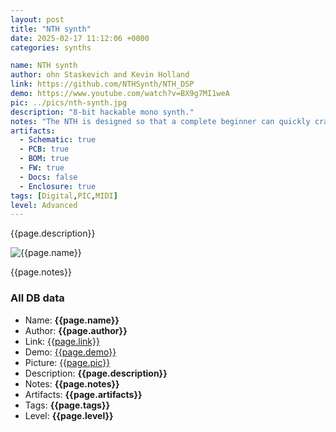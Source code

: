```yaml
---
layout: post
title: "NTH synth"
date: 2025-02-17 11:12:06 +0000
categories: synths

name: NTH synth
author: ohn Staskevich and Kevin Holland
link: https://github.com/NTHSynth/NTH_DSP
demo: https://www.youtube.com/watch?v=BX9g7MI1weA
pic: ../pics/nth-synth.jpg
description: "8-bit hackable mono synth."
notes: "The NTH is designed so that a complete beginner can quickly craft incredibly varied timbres. For the synth veteran, the NTH offers relief from layered menus and obscured functions. The NTH puts a smile on the face of musicians and non-musicians, synth geeks and synth novices, children and adults alike."
artifacts:
  - Schematic: true
  - PCB: true
  - BOM: true
  - FW: true
  - Docs: false
  - Enclosure: true
tags: [Digital,PIC,MIDI]
level: Advanced
---
```


{{page.description}}

![{{page.name}}]({{page.pic}})

{{page.notes}}

### All DB data
- Name: **{{page.name}}**
- Author: **{{page.author}}**
- Link: [{{page.link}}]({{page.link}})
- Demo: [{{page.demo}}]({{page.demo}})
- Picture: [{{page.pic}}]({{page.pic}})
- Description: **{{page.description}}**
- Notes: **{{page.notes}}**
- Artifacts: **{{page.artifacts}}**
- Tags: **{{page.tags}}**
- Level: **{{page.level}}**
